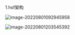 1.hsf架构

![image-20220801092945958](/Users/xuhan/Documents/workNote/FindWorkNote/typora_note/工作的相关补充/hsf学习/1.hsf用户指南.assets/image-20220801092945958.png)



![image-20220801203545392](/Users/xuhan/Documents/workNote/FindWorkNote/typora_note/工作的相关补充/hsf学习/1.hsf用户指南.assets/image-20220801203545392.png)